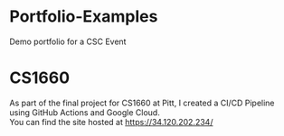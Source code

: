 # Portfolio-Examples
Demo portfolio for a CSC Event

# CS1660
As part of the final project for CS1660 at Pitt, I created a CI/CD Pipeline using GitHub Actions and Google Cloud.  
You can find the site hosted at https://34.120.202.234/

